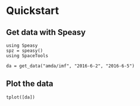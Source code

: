 # Quickstart

## Get data with Speasy

```@example share
using Speasy
spz = speasy()
using SpaceTools

da = get_data("amda/imf", "2016-6-2", "2016-6-5")
```

## Plot the data

```@example share
tplot([da])
```